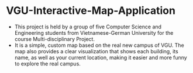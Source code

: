 # VGU-Interactive-Map-Application
- This project is held by a group of five Computer Science and Engineering students from Vietnamese-German University for the course Multi-disciplinary Project.
- It is a simple, custom map based on the real new campus of VGU. The map also provides a clear visualization that shows each building, its name, as well as your current location, making it easier and more funny to explore the real campus.
